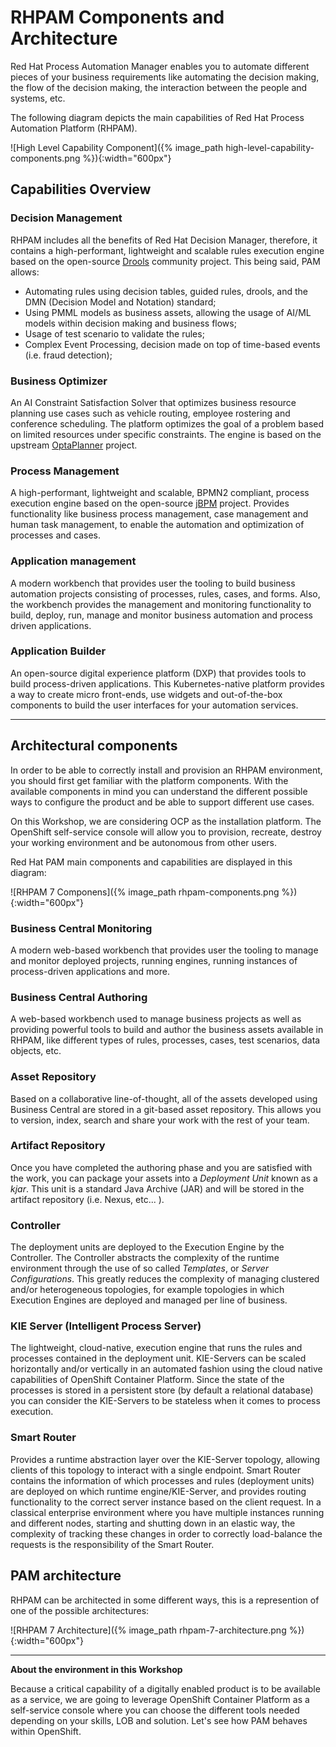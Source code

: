 # RHPAM Components and Architecture

Red Hat Process Automation Manager enables you to automate different pieces of your business requirements like automating the decision making, the flow of the decision making, the interaction between the people and systems, etc.

The following diagram depicts the main capabilities of Red Hat Process Automation Platform (RHPAM).

![High Level Capability Component]({% image_path high-level-capability-components.png %}){:width="600px"}

## Capabilities Overview

### Decision Management
RHPAM includes all the benefits of Red Hat Decision Manager, therefore, it contains a high-performant, lightweight and scalable rules execution engine based on the open-source [Drools](http://www.drools.org) community project. This being said, PAM allows:

- Automating rules using decision tables, guided rules, drools, and the DMN (Decision Model and Notation) standard;
- Using PMML models as business assets, allowing the usage of AI/ML models within decision making and business flows;
- Usage of test scenario to validate the rules;
- Complex Event Processing, decision made on top of time-based events (i.e. fraud detection);

### Business Optimizer
An AI Constraint Satisfaction Solver that optimizes business resource planning use cases such as vehicle routing, employee rostering and conference scheduling. The platform optimizes the goal of a problem based on limited resources under specific constraints. The engine is based on the upstream [OptaPlanner](http://www.optaplanner.org) project.

### Process Management
A high-performant, lightweight and scalable, BPMN2 compliant, process execution engine based on the open-source [jBPM](http://www.jbpm.org) project. Provides functionality like business process management, case management and human task management, to enable the automation and optimization of processes and cases.

### Application management
A modern workbench that provides user the tooling to build business automation projects consisting of processes, rules, cases, and forms. Also, the workbench provides the management and monitoring functionality to build, deploy, run, manage and monitor business automation and process driven applications.

### Application Builder
An open-source digital experience platform (DXP) that provides tools to build process-driven applications. This Kubernetes-native platform provides a way to create micro front-ends, use widgets and out-of-the-box components to build the user interfaces for your automation services.

---

## Architectural components

In order to be able to correctly install and provision an RHPAM environment, you should first get familiar with the platform components. With the available components in mind you can understand the different possible ways to configure the product and be able to support different use cases.

On this Workshop, we are considering OCP as the installation platform. The OpenShift self-service console will allow you to provision, recreate, destroy your working environment and be autonomous from other users.

Red Hat PAM main components and capabilities are displayed in this diagram:

![RHPAM 7 Componens]({% image_path rhpam-components.png %}){:width="600px"}

### Business Central Monitoring
A modern web-based workbench that provides user the tooling to manage and monitor deployed projects, running engines, running instances of process-driven applications and more.

### Business Central Authoring
A web-based workbench used to manage business projects as well as providing powerful tools to build and author the business assets available in RHPAM, like different types of rules, processes, cases, test scenarios, data objects, etc.

### Asset Repository
Based on a collaborative line-of-thought, all of the assets developed using Business Central are stored in a git-based asset repository. This allows you to version, index, search and share your work with the rest of your team.

### Artifact Repository
Once you have completed the authoring phase and you are satisfied with the work, you can package your assets into a _Deployment Unit_ known as a _kjar_. This unit is a standard Java Archive (JAR) and will be stored in the artifact repository (i.e. Nexus, etc... ).

### Controller
The deployment units are deployed to the Execution Engine by the Controller. The Controller abstracts the complexity of the runtime environment through the use of so called _Templates_, or _Server Configurations_. This greatly reduces the complexity of managing clustered and/or heterogeneous topologies, for example topologies in which Execution Engines are deployed and managed per line of business.

### KIE Server (Intelligent Process Server)
The lightweight, cloud-native, execution engine that runs the rules and processes contained in the deployment unit. KIE-Servers can be scaled horizontally and/or vertically in an automated fashion using the cloud native capabilities of OpenShift Container Platform. Since the state of the processes is stored in a persistent store (by default a relational database) you can consider the KIE-Servers to be stateless when it comes to process execution.

### Smart Router
Provides a runtime abstraction layer over the KIE-Server topology, allowing clients of this topology to interact with a single endpoint. Smart Router contains the information of which processes and rules (deployment units) are deployed on which runtime engine/KIE-Server, and provides routing functionality to the correct server instance based on the client request. In a classical enterprise environment where you have multiple instances running and different nodes, starting and shutting down in an elastic way, the complexity of tracking these changes in order to correctly load-balance the requests is the responsibility of the Smart Router.

## PAM architecture

RHPAM can be architected in some different ways, this is a represention of one of the possible architectures:

![RHPAM 7 Architecture]({% image_path rhpam-7-architecture.png %}){:width="600px"}

----

**About the environment in this Workshop**

Because a critical capability of a digitally enabled product is to be available as a service, we are going to leverage  OpenShift Container Platform as a self-service console where you can choose the different tools needed depending on your skills, LOB and solution. Let's see how PAM behaves within OpenShift.
